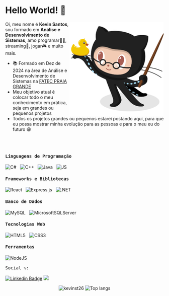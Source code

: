 


# Hello World! 👋

<img align='right' src='Octocat.png' width='300"'>

 
Oi, meu nome é <strong>Kevin Santos</strong>, sou formado em <strong>Análise e Desenvolvimento de Sistemas</strong>, amo programar👨‍💻, streaming🎥, jogar🎮 e muito mais.


-  📚 Formado em Dez de 2024 na área de Análise e Desenvolvimento de Sistemas na [FATEC PRAIA GRANDE](https://www.fatecpg.edu.br/)
-  Meu objetivo atual é colocar todo o meu conhecimento em prática, seja em grandes ou pequenos projetos 
-  Todos os projetos grandes ou pequenos estarei postando aqui, para que eu possa mostrar minha evolução para as pessoas e para o meu eu do futuro 😀

<br><br> 

#### <kbd>Linguagens de Programação</kbd><br> 

<img height="26" title="C#" alt="C#" src="https://icongr.am/devicon/csharp-original.svg?size=128&color=currentColor"> &nbsp;
<img height="26" title="C++" alt="C++" src="https://icongr.am/devicon/cplusplus-original.svg?size=128&color=currentColor"> &nbsp;
<img height="26" title="Java" alt="Java" src="https://icongr.am/devicon/java-original.svg?size=128&color=currentColor"> &nbsp;
<img height="26" title="JS" alt="JS" src="https://icongr.am/devicon/javascript-original.svg?size=128&color=currentColor"> &nbsp;

#### <kbd>Frameworks e Bibliotecas</kbd><br> 

<img height="26" title="React" alt="React" src="https://icongr.am/devicon/react-original-wordmark.svg?size=128&color=currentColor"> &nbsp;
<img height="40" title="Express.js" alt="Express.js" src="https://icongr.am/devicon/express-original-wordmark.svg?size=128&color=ffffff"> &nbsp;
<img height="26" title=".NET" alt=".NET" src="https://icongr.am/devicon/dot-net-original-wordmark.svg?size=128&color=currentColor"> &nbsp;

#### <kbd>Banco de Dados</kbd><br> 

<img height="40" title="MySQL" alt="MySQL" src="https://icongr.am/devicon/mysql-original-wordmark.svg?size=128&color=29db47"> &nbsp;
<img height="40" title="MicrosoftSQLServer" alt="MicrosoftSQLServer" src="https://cdn-icons-png.flaticon.com/512/5968/5968364.png"> &nbsp;

#### <kbd>Tecnologias Web</kbd><br> 

<img height="26" title="HTML5" alt="HTML5" src="https://icongr.am/devicon/html5-original.svg?size=128&color=currentColor"> &nbsp;
<img height="26" title="CSS3" alt="CSS3" src="https://icongr.am/devicon/css3-original.svg?size=128&color=currentColor"> &nbsp;

#### <kbd>Ferramentas</kbd><br> 

<img height="26" title="NodeJS" alt="NodeJS" src="https://icongr.am/devicon/nodejs-plain.svg?size=128&color=29db47"> &nbsp;






<kbd>Social ⤵:</kbd>

[![Linkedin Badge](https://img.shields.io/badge/-LINKEDIN-FF4D9B?style=flat-square&logo=Linkedin&logoColor=white&link=https://www.linkedin.com/in/KevinSantos/?locale=en_US)](https://www.linkedin.com/in/kevin-santos-3b5613235/) 
<a href = "mailto:kevinst2610@gmail.com"><img src="https://img.shields.io/badge/-GMAIL-FF4D9B?style=flat-square&logo=GMAIL&logoColor=white&" target="_blank"></a>







<p align="center">
  <img src="https://github-readme-stats.vercel.app/api?username=kevinfst&show_icons=true&theme=radical" alt="kevinst26" style="width: 420px; height: 179.4px;"/>
  <img src="https://github-readme-stats.vercel.app/api/top-langs/?username=kevinfst&layout=compact&show_icons=true&theme=radical" alt="Top langs" style="width: 410px; height: 180px;"/>
</p>






